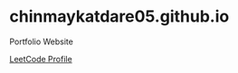 # chinmaykatdare05.github.io

Portfolio Website

[LeetCode Profile](https://leetcard.jacoblin.cool/chinmaykatdare05?font=Poppins)
